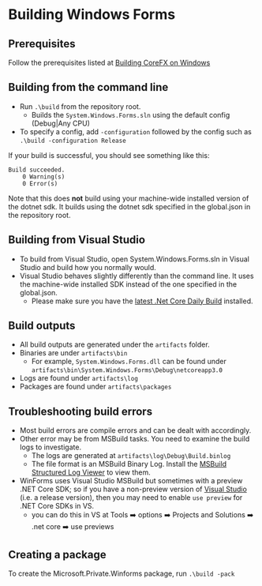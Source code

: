 # Building Windows Forms

## Prerequisites

Follow the prerequisites listed at [Building CoreFX on Windows][corefx-windows-instructions]

## Building from the command line

* Run `.\build` from the repository root.
  * Builds the `System.Windows.Forms.sln` using the default config (Debug|Any CPU)
* To specify a config, add `-configuration` followed by the config such as `.\build -configuration Release`

If your build is successful, you should see something like this:

```console
Build succeeded.
    0 Warning(s)
    0 Error(s)
```

Note that this does **not** build using your machine-wide installed version of the dotnet sdk. It builds using the dotnet sdk specified in the global.json in the repository root.

## Building from Visual Studio

* To build from Visual Studio, open System.Windows.Forms.sln in Visual Studio and build how you normally would.
* Visual Studio behaves slightly differently than the command line. It uses the machine-wide installed SDK instead of the one specified in the global.json.
  * Please make sure you have the [latest .Net Core Daily Build][latest-core-build] installed.

## Build outputs

* All build outputs are generated under the `artifacts` folder.
* Binaries are under `artifacts\bin`
  * For example, `System.Windows.Forms.dll` can be found under `artifacts\bin\System.Windows.Forms\Debug\netcoreapp3.0`
* Logs are found under `artifacts\log`
* Packages are found under `artifacts\packages`

## Troubleshooting build errors

* Most build errors are compile errors and can be dealt with accordingly.
* Other error may be from MSBuild tasks. You need to examine the build logs to investigate.
  * The logs are generated at `artifacts\log\Debug\Build.binlog`
  * The file format is an MSBuild Binary Log. Install the [MSBuild Structured Log Viewer][msbuild-log-viewer] to view them.
* WinForms uses Visual Studio MSBuild but sometimes with a preview .NET Core SDK; so if you have a non-preview version of [Visual Studio][VS-download] (i.e. a release version), then you may need to enable `use preview` for .NET Core SDKs in VS.
  * you can do this in VS at Tools :arrow_right: options :arrow_right: Projects and Solutions :arrow_right: .net core :arrow_right: use previews

## Creating a package

To create the Microsoft.Private.Winforms package, run `.\build -pack`

[comment]: <> (URI Links)

[corefx-windows-instructions]: https://github.com/dotnet/corefx/blob/master/Documentation/building/windows-instructions.md
[latest-core-build]: https://github.com/dotnet/core/blob/master/daily-builds.md
[msbuild-log-viewer]: http://msbuildlog.com/
[VS-download]: https://visualstudio.microsoft.com/downloads/
